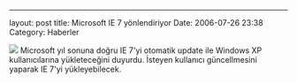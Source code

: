 ---
layout: post
title: Microsoft IE 7 yönlendiriyor
Date: 2006-07-26 23:38
Category: Haberler

![][100] Microsoft yıl sonuna doğru IE 7'yi otomatik update ile Windows XP
kullanıcılarına yükleteceğini duyurdu. İsteyen kullanıcı güncellmesini
yaparak IE 7'yi yükleyebilecek.

  [100]: /images/ie_download.thumbnail.jpg
